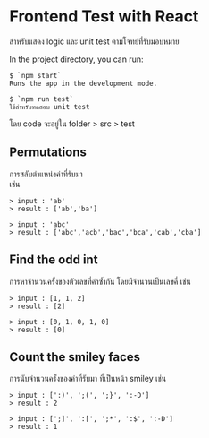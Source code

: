 # Frontend Test with React

สำหรับแสดง logic และ unit test ตามโจทย์ที่รับมอบหมาย

In the project directory, you can run:

```
$ `npm start`
Runs the app in the development mode.

$ `npm run test`
ใช้สำหรับทดสอบ unit test
```

โดย code จะอยู่ใน folder  > src > test
## Permutations
การสลับตำแหน่งค่าที่รับมา  
เช่น

	> input : 'ab'
	> result : ['ab','ba']
	
	> input : 'abc'
	> result : ['abc','acb','bac','bca','cab','cba']


## Find the odd int
การหาจำนวนครั้งของตัวเลขที่ค่าซ้ำกัน โดยมีจำนวนเป็นเลขคี่
เช่น

	> input : [1, 1, 2]
	> result : [2]
	
	> input : [0, 1, 0, 1, 0]
	> result : [0]



## Count the smiley faces
การนับจำนวนครั้งของค่าที่รับมา ที่เป็นหน้า smiley
เช่น

	> input : [':)', ';(', ';}', ':-D']
	> result : 2
	
	> input : [';]', ':[', ';*', ':$', ':-D']
	> result : 1




